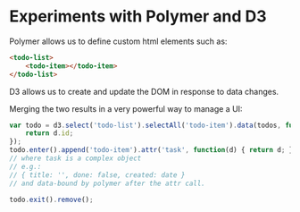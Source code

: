 # Experiments with Polymer and D3

Polymer allows us to define custom html elements such as:

```html
<todo-list>
	<todo-item></todo-item>
</todo-list>
```

D3 allows us to create and update the DOM in response to data changes.

Merging the two results in a very powerful way to manage a UI:

```javascript
var todo = d3.select('todo-list').selectAll('todo-item').data(todos, function(d) {
	return d.id;
});
todo.enter().append('todo-item').attr('task', function(d) { return d; });
// where task is a complex object
// e.g.:
// { title: '', done: false, created: date }
// and data-bound by polymer after the attr call.

todo.exit().remove();
```

